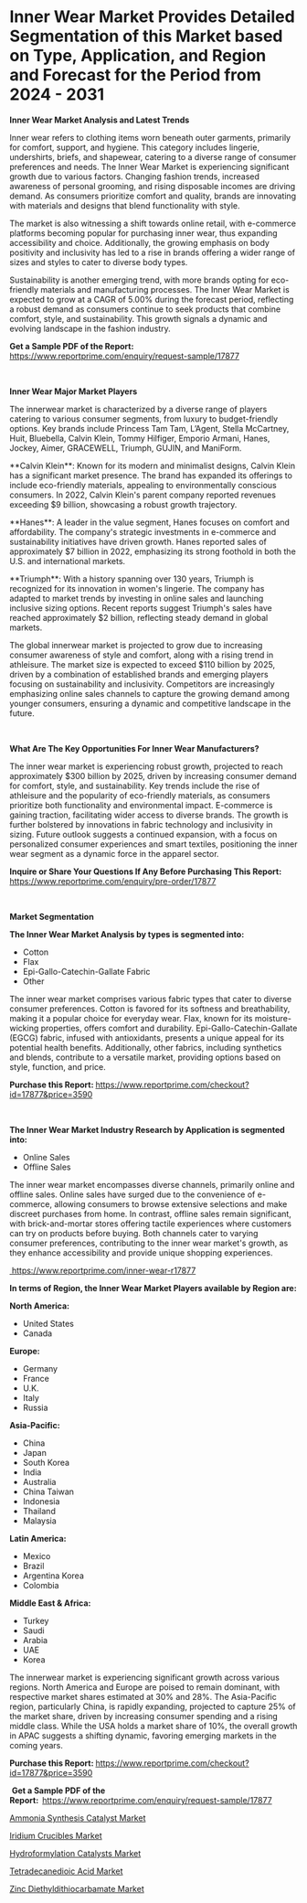 <p><h1>Inner Wear Market Provides Detailed Segmentation of this Market based on Type, Application, and Region and Forecast for the Period from 2024 - 2031</h1></p><p><strong>Inner Wear Market Analysis and Latest Trends</strong></p>
<p><p>Inner wear refers to clothing items worn beneath outer garments, primarily for comfort, support, and hygiene. This category includes lingerie, undershirts, briefs, and shapewear, catering to a diverse range of consumer preferences and needs. The Inner Wear Market is experiencing significant growth due to various factors. Changing fashion trends, increased awareness of personal grooming, and rising disposable incomes are driving demand. As consumers prioritize comfort and quality, brands are innovating with materials and designs that blend functionality with style.</p><p>The market is also witnessing a shift towards online retail, with e-commerce platforms becoming popular for purchasing inner wear, thus expanding accessibility and choice. Additionally, the growing emphasis on body positivity and inclusivity has led to a rise in brands offering a wider range of sizes and styles to cater to diverse body types.</p><p>Sustainability is another emerging trend, with more brands opting for eco-friendly materials and manufacturing processes. The Inner Wear Market is expected to grow at a CAGR of 5.00% during the forecast period, reflecting a robust demand as consumers continue to seek products that combine comfort, style, and sustainability. This growth signals a dynamic and evolving landscape in the fashion industry.</p></p>
<p><strong>Get a Sample PDF of the Report:&nbsp;</strong> <a href="https://www.reportprime.com/enquiry/request-sample/17877?utm_campaign=103&utm_medium=2&utm_source=Github&utm_content=ia&utm_term=20112024&utm_id=inner-wear">https://www.reportprime.com/enquiry/request-sample/17877</a></p>
<p>&nbsp;</p>
<p><strong>Inner Wear Major Market Players</strong></p>
<p><p>The innerwear market is characterized by a diverse range of players catering to various consumer segments, from luxury to budget-friendly options. Key brands include Princess Tam Tam, L’Agent, Stella McCartney, Huit, Bluebella, Calvin Klein, Tommy Hilfiger, Emporio Armani, Hanes, Jockey, Aimer, GRACEWELL, Triumph, GUJIN, and ManiForm.</p><p>**Calvin Klein**: Known for its modern and minimalist designs, Calvin Klein has a significant market presence. The brand has expanded its offerings to include eco-friendly materials, appealing to environmentally conscious consumers. In 2022, Calvin Klein's parent company reported revenues exceeding $9 billion, showcasing a robust growth trajectory.</p><p>**Hanes**: A leader in the value segment, Hanes focuses on comfort and affordability. The company's strategic investments in e-commerce and sustainability initiatives have driven growth. Hanes reported sales of approximately $7 billion in 2022, emphasizing its strong foothold in both the U.S. and international markets.</p><p>**Triumph**: With a history spanning over 130 years, Triumph is recognized for its innovation in women's lingerie. The company has adapted to market trends by investing in online sales and launching inclusive sizing options. Recent reports suggest Triumph's sales have reached approximately $2 billion, reflecting steady demand in global markets.</p><p>The global innerwear market is projected to grow due to increasing consumer awareness of style and comfort, along with a rising trend in athleisure. The market size is expected to exceed $110 billion by 2025, driven by a combination of established brands and emerging players focusing on sustainability and inclusivity. Competitors are increasingly emphasizing online sales channels to capture the growing demand among younger consumers, ensuring a dynamic and competitive landscape in the future.</p></p>
<p>&nbsp;</p>
<p><strong>What Are The Key Opportunities For Inner Wear Manufacturers?</strong></p>
<p><p>The inner wear market is experiencing robust growth, projected to reach approximately $300 billion by 2025, driven by increasing consumer demand for comfort, style, and sustainability. Key trends include the rise of athleisure and the popularity of eco-friendly materials, as consumers prioritize both functionality and environmental impact. E-commerce is gaining traction, facilitating wider access to diverse brands. The growth is further bolstered by innovations in fabric technology and inclusivity in sizing. Future outlook suggests a continued expansion, with a focus on personalized consumer experiences and smart textiles, positioning the inner wear segment as a dynamic force in the apparel sector.</p></p>
<p><strong>Inquire or Share Your Questions If Any Before Purchasing This Report:</strong> <a href="https://www.reportprime.com/enquiry/pre-order/17877?utm_campaign=103&utm_medium=2&utm_source=Github&utm_content=ia&utm_term=20112024&utm_id=inner-wear">https://www.reportprime.com/enquiry/pre-order/17877</a></p>
<p>&nbsp;</p>
<p><strong>Market Segmentation</strong></p>
<p><strong>The Inner Wear Market Analysis by types is segmented into:</strong></p>
<p><ul><li>Cotton</li><li>Flax</li><li>Epi-Gallo-Catechin-Gallate Fabric</li><li>Other</li></ul></p>
<p><p>The inner wear market comprises various fabric types that cater to diverse consumer preferences. Cotton is favored for its softness and breathability, making it a popular choice for everyday wear. Flax, known for its moisture-wicking properties, offers comfort and durability. Epi-Gallo-Catechin-Gallate (EGCG) fabric, infused with antioxidants, presents a unique appeal for its potential health benefits. Additionally, other fabrics, including synthetics and blends, contribute to a versatile market, providing options based on style, function, and price.</p></p>
<p><strong>Purchase this Report:&nbsp;</strong><a href="https://www.reportprime.com/checkout?id=17877&price=3590&utm_campaign=103&utm_medium=2&utm_source=Github&utm_content=ia&utm_term=20112024&utm_id=inner-wear">https://www.reportprime.com/checkout?id=17877&price=3590</a></p>
<p>&nbsp;</p>
<p><strong>The Inner Wear Market Industry Research by Application is segmented into:</strong></p>
<p><ul><li>Online Sales</li><li>Offline Sales</li></ul></p>
<p><p>The inner wear market encompasses diverse channels, primarily online and offline sales. Online sales have surged due to the convenience of e-commerce, allowing consumers to browse extensive selections and make discreet purchases from home. In contrast, offline sales remain significant, with brick-and-mortar stores offering tactile experiences where customers can try on products before buying. Both channels cater to varying consumer preferences, contributing to the inner wear market's growth, as they enhance accessibility and provide unique shopping experiences.</p></p>
<p><a href="https://www.reportprime.com/inner-wear-r17877?utm_campaign=103&utm_medium=2&utm_source=Github&utm_content=ia&utm_term=20112024&utm_id=inner-wear">&nbsp;https://www.reportprime.com/inner-wear-r17877</a></p>
<p><strong>In terms of Region, the Inner Wear Market Players available by Region are:</strong></p>
<p>
    <p> <strong> North America: </strong>
        <ul>
            <li>United States</li>
            <li>Canada</li>
        </ul>
        </p> 
    <p> <strong> Europe: </strong>
        <ul>
            <li>Germany</li>
            <li>France</li>
            <li>U.K.</li>
            <li>Italy</li>
            <li>Russia</li>
        </ul>
        </p> 
    <p> <strong> Asia-Pacific: </strong>
        <ul>
            <li>China</li>
            <li>Japan</li>
            <li>South Korea</li>
            <li>India</li>
            <li>Australia</li>
            <li>China Taiwan</li>
            <li>Indonesia</li>
            <li>Thailand</li>
            <li>Malaysia</li>
        </ul>
        </p> 
    <p> <strong> Latin America: </strong>
        <ul>
            <li>Mexico</li>
            <li>Brazil</li>
            <li>Argentina Korea</li>
            <li>Colombia</li>
        </ul>
        </p> 
    <p> <strong> Middle East & Africa: </strong>
        <ul>
            <li>Turkey</li>
            <li>Saudi</li>
            <li>Arabia</li>
            <li>UAE</li>
            <li>Korea</li>
        </ul>
    </p>
    </p>
<p><p>The innerwear market is experiencing significant growth across various regions. North America and Europe are poised to remain dominant, with respective market shares estimated at 30% and 28%. The Asia-Pacific region, particularly China, is rapidly expanding, projected to capture 25% of the market share, driven by increasing consumer spending and a rising middle class. While the USA holds a market share of 10%, the overall growth in APAC suggests a shifting dynamic, favoring emerging markets in the coming years.</p></p>
<p><strong>Purchase this Report: </strong><a href="https://www.reportprime.com/checkout?id=17877&price=3590&utm_campaign=103&utm_medium=2&utm_source=Github&utm_content=ia&utm_term=20112024&utm_id=inner-wear">https://www.reportprime.com/checkout?id=17877&price=3590</a></p>
<p>&nbsp;<strong>Get a Sample PDF of the Report:&nbsp;&nbsp;</strong><a href="https://www.reportprime.com/enquiry/request-sample/17877?utm_campaign=103&utm_medium=2&utm_source=Github&utm_content=ia&utm_term=20112024&utm_id=inner-wear">https://www.reportprime.com/enquiry/request-sample/17877</a></p>
<p><strong></strong></p>
<p><p><a href="https://www.linkedin.com/pulse/digital-transformation-ammonia-synthesis-catalyst-industry-hdnwc?utm_campaign=103&utm_medium=2&utm_source=Github&utm_content=ia&utm_term=20112024&utm_id=inner-wear">Ammonia Synthesis Catalyst Market</a></p><p><a href="https://www.linkedin.com/pulse/iridium-crucibles-market-report-product-type-end-use-application-bh8pc?utm_campaign=103&utm_medium=2&utm_source=Github&utm_content=ia&utm_term=20112024&utm_id=inner-wear">Iridium Crucibles Market</a></p><p><a href="https://www.linkedin.com/pulse/strategic-roadmap-global-hydroformylation-catalysts-market-insights-oqglc?utm_campaign=103&utm_medium=2&utm_source=Github&utm_content=ia&utm_term=20112024&utm_id=inner-wear">Hydroformylation Catalysts Market</a></p><p><a href="https://issuu.com/reportprime-2/docs/tetradecanedioic-acid-market-size-2_7105b17d88b329?utm_campaign=103&utm_medium=2&utm_source=Github&utm_content=ia&utm_term=20112024&utm_id=inner-wear">Tetradecanedioic Acid Market</a></p><p><a href="https://issuu.com/reportprime-2/docs/zinc-diethyldithiocarbamate-market-_2745d4c8bd0efa?utm_campaign=103&utm_medium=2&utm_source=Github&utm_content=ia&utm_term=20112024&utm_id=inner-wear">Zinc Diethyldithiocarbamate Market</a></p></p>